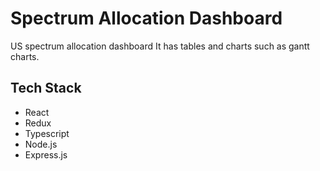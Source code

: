 # Spectrum Allocation Dashboard
US spectrum allocation dashboard
It has tables and charts such as gantt charts. 

## Tech Stack

- React
- Redux
- Typescript
- Node.js
- Express.js
